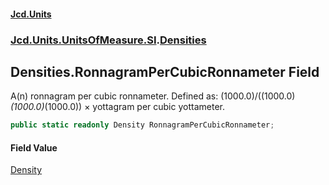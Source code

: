 #### [Jcd.Units](index.md 'index')
### [Jcd.Units.UnitsOfMeasure.SI](Jcd.Units.UnitsOfMeasure.SI.md 'Jcd.Units.UnitsOfMeasure.SI').[Densities](Densities.md 'Jcd.Units.UnitsOfMeasure.SI.Densities')

## Densities.RonnagramPerCubicRonnameter Field

A(n) ronnagram per cubic ronnameter. Defined as: (1000.0)/((1000.0)*(1000.0)*(1000.0)) × yottagram per cubic yottameter.

```csharp
public static readonly Density RonnagramPerCubicRonnameter;
```

#### Field Value
[Density](Density.md 'Jcd.Units.UnitTypes.Density')